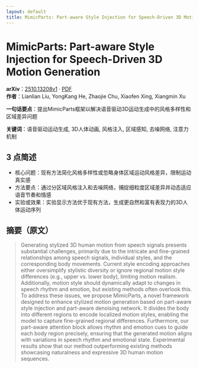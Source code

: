 ```yaml
---
layout: default
title: MimicParts: Part-aware Style Injection for Speech-Driven 3D Motion Generation
---
```


# MimicParts: Part-aware Style Injection for Speech-Driven 3D Motion Generation
**arXiv**：[2510.13208v1](https://arxiv.org/abs/2510.13208) · [PDF](https://arxiv.org/pdf/2510.13208.pdf)  
**作者**：Lianlian Liu, YongKang He, Zhaojie Chu, Xiaofen Xing, Xiangmin Xu  

**一句话要点**：提出MimicParts框架以解决语音驱动3D运动生成中的风格多样性和区域差异问题

**关键词**：语音驱动运动生成, 3D人体动画, 风格注入, 区域感知, 去噪网络, 注意力机制

## 3 点简述
- 核心问题：现有方法简化风格多样性或忽略身体区域运动风格差异，限制运动真实感
- 方法要点：通过分区域风格注入和去噪网络，捕捉细粒度区域差异并动态适应语音节奏和情感
- 实验或效果：实验显示方法优于现有方法，生成更自然和富有表现力的3D人体运动序列

## 摘要（原文）

> Generating stylized 3D human motion from speech signals presents substantial
> challenges, primarily due to the intricate and fine-grained relationships among
> speech signals, individual styles, and the corresponding body movements.
> Current style encoding approaches either oversimplify stylistic diversity or
> ignore regional motion style differences (e.g., upper vs. lower body), limiting
> motion realism. Additionally, motion style should dynamically adapt to changes
> in speech rhythm and emotion, but existing methods often overlook this. To
> address these issues, we propose MimicParts, a novel framework designed to
> enhance stylized motion generation based on part-aware style injection and
> part-aware denoising network. It divides the body into different regions to
> encode localized motion styles, enabling the model to capture fine-grained
> regional differences. Furthermore, our part-aware attention block allows rhythm
> and emotion cues to guide each body region precisely, ensuring that the
> generated motion aligns with variations in speech rhythm and emotional state.
> Experimental results show that our method outperforming existing methods
> showcasing naturalness and expressive 3D human motion sequences.

